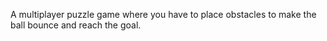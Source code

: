 A multiplayer puzzle game where you have to place obstacles to make the ball bounce and reach the goal.
